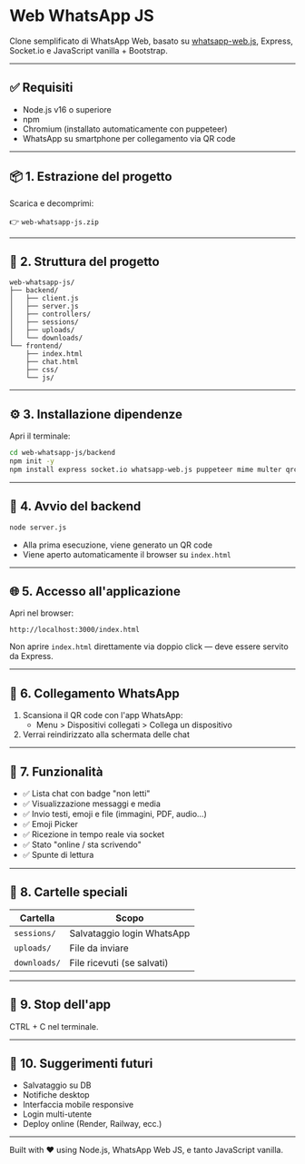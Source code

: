 # Web WhatsApp JS

Clone semplificato di WhatsApp Web, basato su [whatsapp-web.js](https://github.com/pedroslopez/whatsapp-web.js), Express, Socket.io e JavaScript vanilla + Bootstrap.

---

## ✅ Requisiti

- Node.js v16 o superiore
- npm
- Chromium (installato automaticamente con puppeteer)
- WhatsApp su smartphone per collegamento via QR code

---

## 📦 1. Estrazione del progetto

Scarica e decomprimi:

👉 `web-whatsapp-js.zip`

---

## 📁 2. Struttura del progetto

```
web-whatsapp-js/
├── backend/
│   ├── client.js
│   ├── server.js
│   ├── controllers/
│   ├── sessions/
│   ├── uploads/
│   └── downloads/
└── frontend/
    ├── index.html
    ├── chat.html
    ├── css/
    └── js/
```

---

## ⚙️ 3. Installazione dipendenze

Apri il terminale:

```bash
cd web-whatsapp-js/backend
npm init -y
npm install express socket.io whatsapp-web.js puppeteer mime multer qrcode open
```

---

## 🚀 4. Avvio del backend

```bash
node server.js
```

- Alla prima esecuzione, viene generato un QR code
- Viene aperto automaticamente il browser su `index.html`

---

## 🌐 5. Accesso all'applicazione

Apri nel browser:

```
http://localhost:3000/index.html
```

Non aprire `index.html` direttamente via doppio click — deve essere servito da Express.

---

## 🤳 6. Collegamento WhatsApp

1. Scansiona il QR code con l'app WhatsApp:
   - Menu > Dispositivi collegati > Collega un dispositivo
2. Verrai reindirizzato alla schermata delle chat

---

## 💬 7. Funzionalità

- ✅ Lista chat con badge "non letti"
- ✅ Visualizzazione messaggi e media
- ✅ Invio testi, emoji e file (immagini, PDF, audio…)
- ✅ Emoji Picker
- ✅ Ricezione in tempo reale via socket
- ✅ Stato "online / sta scrivendo"
- ✅ Spunte di lettura

---

## 📂 8. Cartelle speciali

| Cartella     | Scopo                            |
|--------------|----------------------------------|
| `sessions/`  | Salvataggio login WhatsApp       |
| `uploads/`   | File da inviare                  |
| `downloads/` | File ricevuti (se salvati)       |

---

## 🛑 9. Stop dell'app

CTRL + C nel terminale.

---

## 🧠 10. Suggerimenti futuri

- Salvataggio su DB
- Notifiche desktop
- Interfaccia mobile responsive
- Login multi-utente
- Deploy online (Render, Railway, ecc.)

---

Built with ❤️ using Node.js, WhatsApp Web JS, e tanto JavaScript vanilla.
